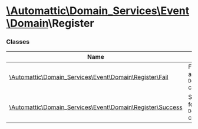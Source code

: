 # [\Automattic](../namespaces/automattic.md)[\Domain_Services](../namespaces/automattic-domain-services.md)[\Event](../namespaces/automattic-domain-services-event.md)[\Domain](../namespaces/automattic-domain-services-event-domain.md)\Register

### Classes

| Name | Summary |
|------|---------|
| [\Automattic\Domain_Services\Event\Domain\Register\Fail](../classes/Automattic-Domain-Services-Event-Domain-Register-Fail.md) | Failure event for a `Domain\Register` command |
| [\Automattic\Domain_Services\Event\Domain\Register\Success](../classes/Automattic-Domain-Services-Event-Domain-Register-Success.md) | Success event for a `Domain\Register` command. |
